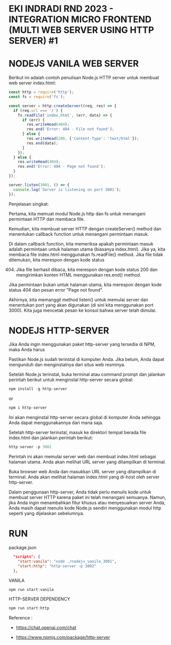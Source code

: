 # EKI INDRADI RND 2023 - INTEGRATION MICRO FRONTEND (MULTI WEB SERVER USING HTTP SERVER) #1 

# NODEJS VANILA WEB SERVER

Berikut ini adalah contoh penulisan Node.js HTTP server untuk membuat web server index.html:

```js
const http = require('http');
const fs = require('fs');

const server = http.createServer((req, res) => {
  if (req.url === '/') {
    fs.readFile('index.html', (err, data) => {
      if (err) {
        res.writeHead(404);
        res.end('Error: 404 - File not found');
      } else {
        res.writeHead(200, {'Content-Type': 'text/html'});
        res.end(data);
      }
    });
  } else {
    res.writeHead(404);
    res.end('Error: 404 - Page not found');
  }
});

server.listen(3001, () => {
  console.log('Server is listening on port 3001');
});

```

Penjelasan singkat:

Pertama, kita memuat modul Node.js http dan fs untuk menangani permintaan HTTP dan membaca file.

Kemudian, kita membuat server HTTP dengan createServer() method dan menentukan callback function untuk menangani permintaan masuk.

Di dalam callback function, kita memeriksa apakah permintaan masuk adalah permintaan untuk halaman utama (biasanya index.html). Jika ya, kita membaca file index.html menggunakan fs.readFile() method. Jika file tidak ditemukan, kita merespon dengan kode status 

404. Jika file berhasil dibaca, kita merespon dengan kode status 200 dan mengirimkan konten HTML menggunakan res.end() method.

Jika permintaan bukan untuk halaman utama, kita merespon dengan kode status 404 dan pesan error "Page not found".

Akhirnya, kita memanggil method listen() untuk memulai server dan menentukan port yang akan digunakan (di sini kita menggunakan port 3000). Kita juga mencetak pesan ke konsol bahwa server telah dimulai.




# NODEJS HTTP-SERVER

Jika Anda ingin menggunakan paket http-server yang tersedia di NPM, maka Anda harus

Pastikan Node.js sudah terinstal di komputer Anda. Jika belum, Anda dapat mengunduh dan menginstalnya dari situs web resminya.

Setelah Node.js terinstal, buka terminal atau command prompt dan jalankan perintah berikut untuk menginstal http-server secara global:

```js
npm install -g http-server
```

or

```js
npm i http-server
```

Ini akan menginstal http-server secara global di komputer Anda sehingga Anda dapat menggunakannya dari mana saja.

Setelah http-server terinstal, masuk ke direktori tempat berada file index.html dan jalankan perintah berikut:

```js
http-server -p 3002
```

Perintah ini akan memulai server web dan membuat index.html sebagai halaman utama. Anda akan melihat URL server yang ditampilkan di terminal.

Buka browser web Anda dan masukkan URL server yang ditampilkan di terminal. Anda akan melihat halaman index.html yang di-host oleh server http-server.

Dalam penggunaan http-server, Anda tidak perlu menulis kode untuk membuat server HTTP karena paket ini telah menangani semuanya. Namun, jika Anda ingin menambahkan fitur khusus atau menyesuaikan server Anda, Anda masih dapat menulis kode Node.js sendiri menggunakan modul http seperti yang dijelaskan sebelumnya.




# RUN


package.json
```json
  "scripts": {
    "start:vanila": "node ./nodejs_vanila_3001",
    "start:http": "http-server -p 3002"
  },
```

VANILA

```js
npm run start:vanila
```


HTTP-SERVER DEPENDENCY
```js
npm run start:http
```



Reference : 

- https://chat.openai.com/chat

- https://www.npmjs.com/package/http-server